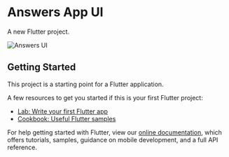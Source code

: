 # Answers App UI

A new Flutter project.

![Answers UI](https://user-images.githubusercontent.com/79495707/146663919-8bec850a-d4da-4df9-9df9-73f4fd75850a.png)

## Getting Started

This project is a starting point for a Flutter application.

A few resources to get you started if this is your first Flutter project:

- [Lab: Write your first Flutter app](https://flutter.dev/docs/get-started/codelab)
- [Cookbook: Useful Flutter samples](https://flutter.dev/docs/cookbook)

For help getting started with Flutter, view our
[online documentation](https://flutter.dev/docs), which offers tutorials,
samples, guidance on mobile development, and a full API reference.
